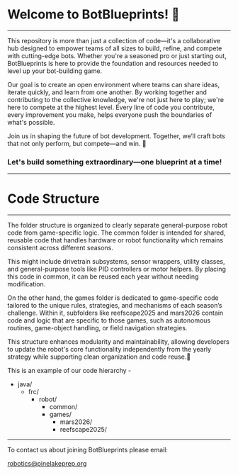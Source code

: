 <h1>Welcome to BotBlueprints! 🚀</h1>
<hr>
<p>This repository is more than just a collection of code—it's a collaborative hub designed to empower teams of all sizes to build, refine, and compete with cutting-edge bots. Whether you're a seasoned pro or just starting out, BotBlueprints is here to provide the foundation and resources needed to level up your bot-building game.</p>
<p>Our goal is to create an open environment where teams can share ideas, iterate quickly, and learn from one another. By working together and contributing to the collective knowledge, we're not just here to play; we're here to compete at the highest level. Every line of code you contribute, every improvement you make, helps everyone push the boundaries of what's possible.</p>
<p>Join us in shaping the future of bot development. Together, we’ll craft bots that not only perform, but compete—and win. 💪</p>
<h3>Let's build something extraordinary—one blueprint at a time!</h3>

<hr>
<h1>Code Structure</h1>
<hr>
<p>The folder structure is organized to clearly separate general-purpose robot code from game-specific logic. The common folder is intended for shared, reusable code that handles hardware or robot functionality which remains consistent across different seasons.</p>
<p>This might include drivetrain subsystems, sensor wrappers, utility classes, and general-purpose tools like PID controllers or motor helpers. By placing this code in common, it can be reused each year without needing modification.</p>
<p>On the other hand, the games folder is dedicated to game-specific code tailored to the unique rules, strategies, and mechanisms of each season’s challenge. Within it, subfolders like reefscape2025 and mars2026 contain code and logic that are specific to those games, such as autonomous routines, game-object handling, or field navigation strategies.</p>
<p>This structure enhances modularity and maintainability, allowing developers to update the robot's core functionality independently from the yearly strategy while supporting clean organization and code reuse.🚀</p>
<p>This is an example of our code hierarchy - </p>
<ul>
  <li>java/
    <ul>
      <li>frc/
        <ul>
          <li>robot/
            <ul>
              <li>common/</li>
              <li>games/
                <ul>
                  <li>mars2026/</li>
                  <li>reefscape2025/</li>
                </ul>
              </li>
            </ul>
          </li>
        </ul>
      </li>
    </ul>
  </li>
</ul>
<hr>
<p>To contact us about joining BotBlueprints please email:</p>
<a href="mailto:robotics@pinelakeprep.org">robotics@pinelakeprep.org</a>

